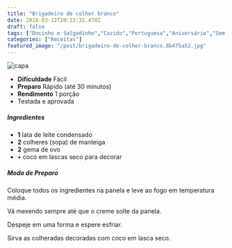 ```yaml
---
title: "Brigadeiro de colher branco"
date: 2018-03-22T20:13:32.478Z
draft: false
tags: ["Docinho e Salgadinho","Cozido","Portuguesa","Aniversário","Sem glúten","Sem lactose"]
categories: ["Receitas"]
featured_image: "/post/brigadeiro-de-colher-branco.8b475a52.jpg"
---
```


![capa](/post/brigadeiro-de-colher-branco.8b475a52.jpg)

*   **Dificuldade** Fácil
*   **Preparo** Rápido (até 30 minutos)
*   **Rendimento** 1 porção
*   Testada e aprovada
    

##### Ingredientes

*   **1** lata de leite condensado
*   **2** colheres (sopa) de manteiga
*   **2** gema de ovo
*   • coco em lascas seco para decorar

##### Modo de Preparo

Coloque todos os ingredientes na panela e leve ao fogo em temperatura média.

Vá mexendo sempre até que o creme solte da panela.

Despeje em uma forma e espere esfriar.

Sirva as colheradas decoradas com coco em lasca seco.
